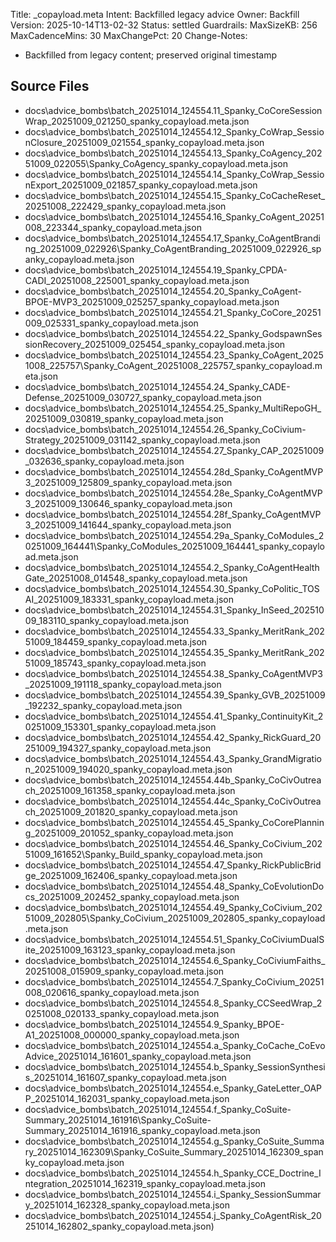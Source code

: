 Title: _copayload.meta
Intent: Backfilled legacy advice
Owner: Backfill
Version: 2025-10-14T13-02-32
Status: settled
Guardrails:
  MaxSizeKB: 256
  MaxCadenceMins: 30
  MaxChangePct: 20
Change-Notes:
  - Backfilled from legacy content; preserved original timestamp

## Source Files
- docs\advice_bombs\batch_20251014_124554\.11_Spanky_CoCoreSessionWrap_20251009_021250\_spanky\_copayload.meta.json
- docs\advice_bombs\batch_20251014_124554\.12_Spanky_CoWrap_SessionClosure_20251009_021554\_spanky\_copayload.meta.json
- docs\advice_bombs\batch_20251014_124554\.13_Spanky_CoAgency_20251009_022055\Spanky_CoAgency\_spanky\_copayload.meta.json
- docs\advice_bombs\batch_20251014_124554\.14_Spanky_CoWrap_SessionExport_20251009_021857\_spanky\_copayload.meta.json
- docs\advice_bombs\batch_20251014_124554\.15_Spanky_CoCacheReset_20251008_222429\_spanky\_copayload.meta.json
- docs\advice_bombs\batch_20251014_124554\.16_Spanky_CoAgent_20251008_223344\_spanky\_copayload.meta.json
- docs\advice_bombs\batch_20251014_124554\.17_Spanky_CoAgentBranding_20251009_022926\Spanky_CoAgentBranding_20251009_022926\_spanky\_copayload.meta.json
- docs\advice_bombs\batch_20251014_124554\.19_Spanky_CPDA-CADI_20251008_225001\_spanky\_copayload.meta.json
- docs\advice_bombs\batch_20251014_124554\.20_Spanky_CoAgent-BPOE-MVP3_20251009_025257\_spanky\_copayload.meta.json
- docs\advice_bombs\batch_20251014_124554\.21_Spanky_CoCore_20251009_025331\_spanky\_copayload.meta.json
- docs\advice_bombs\batch_20251014_124554\.22_Spanky_GodspawnSessionRecovery_20251009_025454\_spanky\_copayload.meta.json
- docs\advice_bombs\batch_20251014_124554\.23_Spanky_CoAgent_20251008_225757\Spanky_CoAgent_20251008_225757\_spanky\_copayload.meta.json
- docs\advice_bombs\batch_20251014_124554\.24_Spanky_CADE-Defense_20251009_030727\_spanky\_copayload.meta.json
- docs\advice_bombs\batch_20251014_124554\.25_Spanky_MultiRepoGH_20251009_030819\_spanky\_copayload.meta.json
- docs\advice_bombs\batch_20251014_124554\.26_Spanky_CoCivium-Strategy_20251009_031142\_spanky\_copayload.meta.json
- docs\advice_bombs\batch_20251014_124554\.27_Spanky_CAP_20251009_032636\_spanky\_copayload.meta.json
- docs\advice_bombs\batch_20251014_124554\.28d_Spanky_CoAgentMVP3_20251009_125809\_spanky\_copayload.meta.json
- docs\advice_bombs\batch_20251014_124554\.28e_Spanky_CoAgentMVP3_20251009_130646\_spanky\_copayload.meta.json
- docs\advice_bombs\batch_20251014_124554\.28f_Spanky_CoAgentMVP3_20251009_141644\_spanky\_copayload.meta.json
- docs\advice_bombs\batch_20251014_124554\.29a_Spanky_CoModules_20251009_164441\Spanky_CoModules_20251009_164441\_spanky\_copayload.meta.json
- docs\advice_bombs\batch_20251014_124554\.2_Spanky_CoAgentHealthGate_20251008_014548\_spanky\_copayload.meta.json
- docs\advice_bombs\batch_20251014_124554\.30_Spanky_CoPolitic_TOSAI_20251009_183331\_spanky\_copayload.meta.json
- docs\advice_bombs\batch_20251014_124554\.31_Spanky_InSeed_20251009_183110\_spanky\_copayload.meta.json
- docs\advice_bombs\batch_20251014_124554\.33_Spanky_MeritRank_20251009_184459\_spanky\_copayload.meta.json
- docs\advice_bombs\batch_20251014_124554\.35_Spanky_MeritRank_20251009_185743\_spanky\_copayload.meta.json
- docs\advice_bombs\batch_20251014_124554\.38_Spanky_CoAgentMVP3_20251009_191118\_spanky\_copayload.meta.json
- docs\advice_bombs\batch_20251014_124554\.39_Spanky_GVB_20251009_192232\_spanky\_copayload.meta.json
- docs\advice_bombs\batch_20251014_124554\.41_Spanky_ContinuityKit_20251009_153301\_spanky\_copayload.meta.json
- docs\advice_bombs\batch_20251014_124554\.42_Spanky_RickGuard_20251009_194327\_spanky\_copayload.meta.json
- docs\advice_bombs\batch_20251014_124554\.43_Spanky_GrandMigration_20251009_194020\_spanky\_copayload.meta.json
- docs\advice_bombs\batch_20251014_124554\.44b_Spanky_CoCivOutreach_20251009_161358\_spanky\_copayload.meta.json
- docs\advice_bombs\batch_20251014_124554\.44c_Spanky_CoCivOutreach_20251009_201820\_spanky\_copayload.meta.json
- docs\advice_bombs\batch_20251014_124554\.45_Spanky_CoCorePlanning_20251009_201052\_spanky\_copayload.meta.json
- docs\advice_bombs\batch_20251014_124554\.46_Spanky_CoCivium_20251009_161652\Spanky_Build\_spanky\_copayload.meta.json
- docs\advice_bombs\batch_20251014_124554\.47_Spanky_RickPublicBridge_20251009_162406\_spanky\_copayload.meta.json
- docs\advice_bombs\batch_20251014_124554\.48_Spanky_CoEvolutionDocs_20251009_202452\_spanky\_copayload.meta.json
- docs\advice_bombs\batch_20251014_124554\.49_Spanky_CoCivium_20251009_202805\Spanky_CoCivium_20251009_202805\_spanky\_copayload.meta.json
- docs\advice_bombs\batch_20251014_124554\.51_Spanky_CoCiviumDualSite_20251009_163123\_spanky\_copayload.meta.json
- docs\advice_bombs\batch_20251014_124554\.6_Spanky_CoCiviumFaiths_20251008_015909\_spanky\_copayload.meta.json
- docs\advice_bombs\batch_20251014_124554\.7_Spanky_CoCivium_20251008_020616\_spanky\_copayload.meta.json
- docs\advice_bombs\batch_20251014_124554\.8_Spanky_CCSeedWrap_20251008_020133\_spanky\_copayload.meta.json
- docs\advice_bombs\batch_20251014_124554\.9_Spanky_BPOE-A1_20251008_000000\_spanky\_copayload.meta.json
- docs\advice_bombs\batch_20251014_124554\.a_Spanky_CoCache_CoEvoAdvice_20251014_161601\_spanky\_copayload.meta.json
- docs\advice_bombs\batch_20251014_124554\.b_Spanky_SessionSynthesis_20251014_161607\_spanky\_copayload.meta.json
- docs\advice_bombs\batch_20251014_124554\.e_Spanky_GateLetter_OAPP_20251014_162031\_spanky\_copayload.meta.json
- docs\advice_bombs\batch_20251014_124554\.f_Spanky_CoSuite-Summary_20251014_161916\Spanky_CoSuite-Summary_20251014_161916\_spanky\_copayload.meta.json
- docs\advice_bombs\batch_20251014_124554\.g_Spanky_CoSuite_Summary_20251014_162309\Spanky_CoSuite_Summary_20251014_162309\_spanky\_copayload.meta.json
- docs\advice_bombs\batch_20251014_124554\.h_Spanky_CCE_Doctrine_Integration_20251014_162319\_spanky\_copayload.meta.json
- docs\advice_bombs\batch_20251014_124554\.i_Spanky_SessionSummary_20251014_162328\_spanky\_copayload.meta.json
- docs\advice_bombs\batch_20251014_124554\.j_Spanky_CoAgentRisk_20251014_162802\_spanky\_copayload.meta.json)
